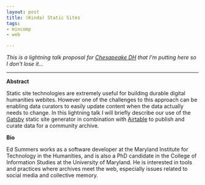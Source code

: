 ```yaml
---
layout: post
title: (Kinda) Static Sites 
tags:
- mincomp
- web

---
```


*This is a lightning talk proposal for [Chesapeake DH] that I'm putting here so
I don't lose it...*

---

**Abstract**

Static site technologies are extremely useful for building durable digital
humanities webites. However one of the challenges to this approach can be
enabling data curators to easily update content when the data actually needs to
change. In this lightning talk I will briefly describe our use of the [Gatsby]
static site generator in combination with [Airtable] to publish and curate data
for a community archive.

**Bio**

Ed Summers works as a software developer at the Maryland Institute for
Technology in the Humanities, and is also a PhD candidate in the College of
Information Studies at the University of Maryland. He is interested in tools and
practices where archives meet the web, especially issues related to social media
and collective memory.

[Chesapeake DH]: https://chesapeakedh.github.io/
[Gatsby]: https://www.gatsbyjs.org/
[Airtable]: https://airtable.com
